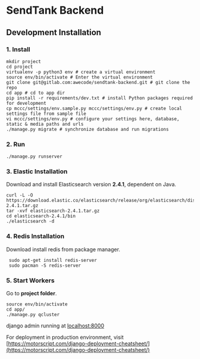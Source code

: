 # SendTank Backend

## Development Installation

### 1. Install

```
mkdir project
cd project
virtualenv -p python3 env # create a virtual environment
source env/bin/activate # Enter the virtual environment
git clone git@gitlab.com:awecode/sendtank-backend.git # git clone the repo
cd app # cd to app dir
pip install -r requirements/dev.txt # install Python packages required for development
cp mccc/settings/env.sample.py mccc/settings/env.py # create local settings file from sample file
vi mccc/settings/env.py # configure your settings here, database, static & media paths and urls
./manage.py migrate # synchronize database and run migrations
```

### 2. Run
```
./manage.py runserver
```

### 3. Elastic Installation
Download and install Elasticsearch version **2.4.1**, dependent on Java.

```
curl -L -O https://download.elastic.co/elasticsearch/release/org/elasticsearch/distribution/tar/elasticsearch/2.4.1/elasticsearch-2.4.1.tar.gz
tar -xvf elasticsearch-2.4.1.tar.gz
cd elasticsearch-2.4.1/bin
./elasticsearch -d
```

### 4. Redis Installation

Download install redis from package manager.
```
 sudo apt-get install redis-server
 sudo pacman -S redis-server
```

### 5. Start Workers
Go to **project folder**.

```
source env/bin/activate
cd app/
./manage.py qcluster
```

django admin running at [localhost:8000](http://localhost:8000/admin/)

For deployment in production environment, visit [https://motorscript.com/django-deployment-cheatsheet/](https://motorscript.com/django-deployment-cheatsheet/)
